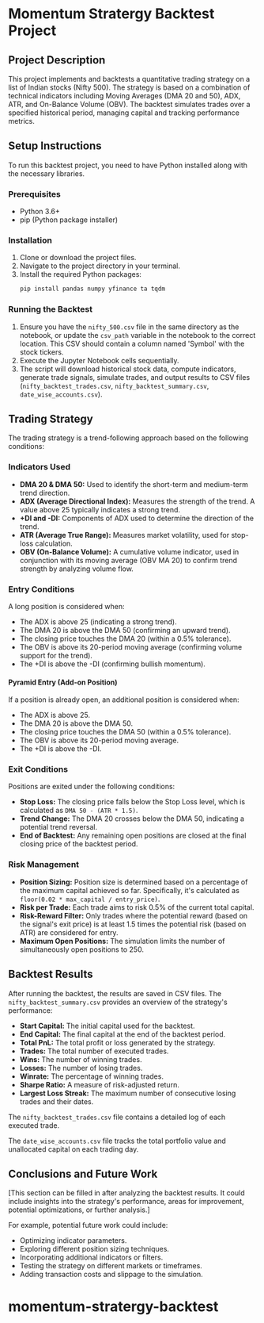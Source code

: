 # Momentum Stratergy Backtest Project

## Project Description
This project implements and backtests a quantitative trading strategy on a list of Indian stocks (Nifty 500). The strategy is based on a combination of technical indicators including Moving Averages (DMA 20 and 50), ADX, ATR, and On-Balance Volume (OBV). The backtest simulates trades over a specified historical period, managing capital and tracking performance metrics.

## Setup Instructions
To run this backtest project, you need to have Python installed along with the necessary libraries.

### Prerequisites
- Python 3.6+
- pip (Python package installer)

### Installation
1. Clone or download the project files.
2. Navigate to the project directory in your terminal.
3. Install the required Python packages:
   ```bash
   pip install pandas numpy yfinance ta tqdm
   ```

### Running the Backtest
1. Ensure you have the `nifty_500.csv` file in the same directory as the notebook, or update the `csv_path` variable in the notebook to the correct location. This CSV should contain a column named 'Symbol' with the stock tickers.
2. Execute the Jupyter Notebook cells sequentially.
3. The script will download historical stock data, compute indicators, generate trade signals, simulate trades, and output results to CSV files (`nifty_backtest_trades.csv`, `nifty_backtest_summary.csv`, `date_wise_accounts.csv`).

## Trading Strategy
The trading strategy is a trend-following approach based on the following conditions:

### Indicators Used
- **DMA 20 & DMA 50:** Used to identify the short-term and medium-term trend direction.
- **ADX (Average Directional Index):** Measures the strength of the trend. A value above 25 typically indicates a strong trend.
- **+DI and -DI:** Components of ADX used to determine the direction of the trend.
- **ATR (Average True Range):** Measures market volatility, used for stop-loss calculation.
- **OBV (On-Balance Volume):** A cumulative volume indicator, used in conjunction with its moving average (OBV MA 20) to confirm trend strength by analyzing volume flow.

### Entry Conditions
A long position is considered when:
- The ADX is above 25 (indicating a strong trend).
- The DMA 20 is above the DMA 50 (confirming an upward trend).
- The closing price touches the DMA 20 (within a 0.5% tolerance).
- The OBV is above its 20-period moving average (confirming volume support for the trend).
- The +DI is above the -DI (confirming bullish momentum).

#### Pyramid Entry (Add-on Position)
If a position is already open, an additional position is considered when:
- The ADX is above 25.
- The DMA 20 is above the DMA 50.
- The closing price touches the DMA 50 (within a 0.5% tolerance).
- The OBV is above its 20-period moving average.
- The +DI is above the -DI.

### Exit Conditions
Positions are exited under the following conditions:
- **Stop Loss:** The closing price falls below the Stop Loss level, which is calculated as `DMA 50 - (ATR * 1.5)`.
- **Trend Change:** The DMA 20 crosses below the DMA 50, indicating a potential trend reversal.
- **End of Backtest:** Any remaining open positions are closed at the final closing price of the backtest period.

### Risk Management
- **Position Sizing:** Position size is determined based on a percentage of the maximum capital achieved so far. Specifically, it's calculated as `floor(0.02 * max_capital / entry_price)`.
- **Risk per Trade:** Each trade aims to risk 0.5% of the current total capital.
- **Risk-Reward Filter:** Only trades where the potential reward (based on the signal's exit price) is at least 1.5 times the potential risk (based on ATR) are considered for entry.
- **Maximum Open Positions:** The simulation limits the number of simultaneously open positions to 250.

## Backtest Results
After running the backtest, the results are saved in CSV files. The `nifty_backtest_summary.csv` provides an overview of the strategy's performance:

- **Start Capital:** The initial capital used for the backtest.
- **End Capital:** The final capital at the end of the backtest period.
- **Total PnL:** The total profit or loss generated by the strategy.
- **Trades:** The total number of executed trades.
- **Wins:** The number of winning trades.
- **Losses:** The number of losing trades.
- **Winrate:** The percentage of winning trades.
- **Sharpe Ratio:** A measure of risk-adjusted return.
- **Largest Loss Streak:** The maximum number of consecutive losing trades and their dates.

The `nifty_backtest_trades.csv` file contains a detailed log of each executed trade.

The `date_wise_accounts.csv` file tracks the total portfolio value and unallocated capital on each trading day.

## Conclusions and Future Work
[This section can be filled in after analyzing the backtest results. It could include insights into the strategy's performance, areas for improvement, potential optimizations, or further analysis.]

For example, potential future work could include:
- Optimizing indicator parameters.
- Exploring different position sizing techniques.
- Incorporating additional indicators or filters.
- Testing the strategy on different markets or timeframes.
- Adding transaction costs and slippage to the simulation.
# momentum-stratergy-backtest
